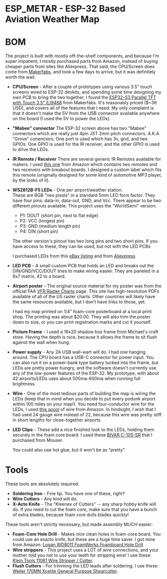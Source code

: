 # ESP_METAR - ESP-32 Based Aviation Weather Map

# BOM

The project is built with mostly off-the-shelf components, and because I'm
super impatient, I mostly purchased parts from Amazon, instead of buying
cheaper parts from sites like Aliexpress.  That said, the CPU/Screen does
come from [Makerfabs](https://makerfabs.com), and took a few days to arrive,
but it was definitely worth the wait.

* **CPU/Screen** - After a couple of prototypes using various 3.5" touch
  screens wired to ESP-32 devkits, and spending some time designing my own
  PCB to bring the two together, I found the 
  [ESP32-S3 Parallel TFT with Touch 3.5" ILI9488](https://www.makerfabs.com/esp32-s3-parallel-tft-with-touch-ili9488.html) 
  from Makerfabs.   It's reasonably priced ($~36 USD), and covers all of 
  the features that I need.  My only complaint is that it doesn't make 
  the 5V from the USB connector available anywhere on the board (I used 
  the 5V to power the LEDs).

* **"Mabee" connector** The ESP-32 screen above has two "Mabee" connectors
  which are really just 4pin JST 2mm pitch connectors. A.K.A "Grove" 
  conenctors.  One port is used which has 3v, gnd, and two GPIOs.  One GPIO
  is used for the IR receiver, and the other GPIO is used to drive the LEDs.

* **IR Remote / Receiver** There are several generic IR Remotes available
  for makers.  I used [this one](https://www.amazon.com/dp/B07S67SFSF) 
  from Amazon which contains two remotes and two receivers with breakout
  boards.  I designed a custom label which fits this remote (originally
  designed for some kind of automotive MP3 player, by the looks of it).

* **WS2812B-F5 LEDs** - One per airport/weather station.  
  These are RGB "neo pixels" in a standard 5mm LED form factor.  They have 
  four pins: data-in, data-out, GND, and Vcc.  There appear to be two 
  different pinouts available.  This project uses the "WorldSemi" version:

    * P1: DOUT (short pin, next to flat edge)
    * P2: VCC (longest pin)
    * P3: GND (medium length pin)
    * P4: DIN (short pin)

  The other version's pinout has two long pins and two short pins.  If you 
  have access to these, they can be used, but not with the LED PCBs

  I purchased LEDs from this [eBay listing](https://www.ebay.com/itm/234203893644)
  and from [Aliexpress](https://www.aliexpress.us/item/2255800693144395.html)

* **LED PCB** - A small custom PCB that holds an LED and breaks out the 
  DIN/GND/VCC/DOUT lines to make wiring easier.  They are paneled in a 6x7 
  matrix, 42 to a board.

* **Airport poster** - The original source material for my poster was from the 
  official FAA 
  [VFR Raster Charts](https://www.faa.gov/air_traffic/flight_info/aeronav/digital_products/vfr/)
  page.  This site has high-resolution PDFs available of all
  of the US raster charts.  Other countries will likely have the same resources
  available, but I don't have links to those, yet.

  I had my map printed on 1/4" foam-core posterboard at a local print shop.
  The printing was about $20.00.  They will also trim the poster down to 
  size, or you can print registration marks and cut it yourself.

* **Picture Frame** - I used a 16x20 shadow box frame from Michael's craft 
  store.  Having the depth is nice, because it allows the frame to sit flush
  against the wall when hung.

* **Power supply** - Any 2A USB wall-wart will do.  I had one hanging around.
  The CPU board has a USB-C connector for power input.  You can also run it
  on a power-bank type battery tucked into the frame, but LEDs are pretty 
  power hungry, and the software doesn't currently use any of the low-power
  features of the ESP-32.  My prototype, with about 42 airports/LEDs uses about
  500ma-600ma when running full brightness.

* **Wire** - One of the most tedious parts of building the map is wiring the 
  LEDs (keep that in mind when you decide to put every podunk airport within
  100 miles on your map!).  You need four-conductor wire for the LEDs, I 
  used [this spool](https://www.amazon.com/dp/B08J7WKV6W) of wire from Amazon.
  In hindsight, I wish that I had used 24 gauge wire instead of 22, because
  this wire was pretty stiff in short lengths for close-together airports.

* **LED Clips** - These add a nice finished look to the LEDs, holding them 
  securely in the foam core board.  I used these 
  [BIVAR C-105-SR](https://www.mouser.com/ProductDetail/749-C-105-SR) that 
  I purchased from Mouser.  

  You could also use hot glue, but it won't be as "pretty".

# Tools

These tools are absolutely required:

* **Soldering Iron** - Fine tip.  You have one of these, right?
* **Wire Cutters** - Any kind will do.  
* **X-Acto Knife** - The "Kleenex of Cutters" -- any sharp hobby knife 
  will do.  If you need to cut the foam core, make sure that you have a 
  bunch of extra blades, because foam core dulls blades quickly!

These tools aren't strictly necessary, but made assembly MUCH easier:

* **Foam-Core Hole Drill** - Makes nice clean holes in foam-core board.  You
  could use an exacto knife, but these are a huge time saver.   I got mine
  from Amazon: 
  [Logan WD8011 FoamWerks Foamboard Hole Drill](https://www.amazon.com/dp/B007L6EUJ8)
* **Wire strippers** - This project uses a LOT of wire connections, and your 
  mother told you not to use your teeth for stripping wire!  I use these:
  [Klein Tools 11061 Wire Stripper / Cutter](https://www.amazon.com/Self-Adjusting-Stripper-Klein-Tools-11061/dp/B00CXKOEQ6/).
* **Flush Cutters** - For trimming the LED leads after soldering.  I use 
  these: [Weller 170MN Xcelite General Purpose Shearcutter](https://www.amazon.com/dp/B00B886R2I).
